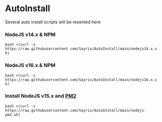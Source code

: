 # AutoInstall
Several auto install scripts will be resented here

### NodeJS v14.x & NPM
```bash <(curl -s https://raw.githubusercontent.com/Sayrix/AutoInstall/main/nodejs14.x.sh)```
### NodeJS v16.x & NPM
```bash <(curl -s https://raw.githubusercontent.com/Sayrix/AutoInstall/main/nodejs16.x.sh)```

### Install NodeJS v15.x and [PM2](https://pm2.io)
```bash <(curl -s https://raw.githubusercontent.com/Sayrix/AutoInstall/main/nodejs-pm2.sh)```